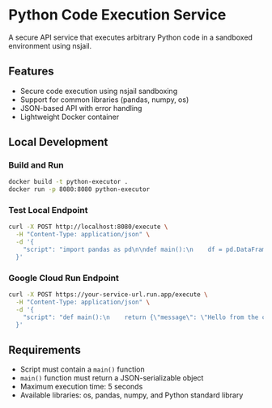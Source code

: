 # Python Code Execution Service

A secure API service that executes arbitrary Python code in a sandboxed environment using nsjail.

## Features

- Secure code execution using nsjail sandboxing
- Support for common libraries (pandas, numpy, os)
- JSON-based API with error handling
- Lightweight Docker container

## Local Development

### Build and Run
```bash
docker build -t python-executor .
docker run -p 8080:8080 python-executor
```

### Test Local Endpoint
```bash
curl -X POST http://localhost:8080/execute \
  -H "Content-Type: application/json" \
  -d '{
    "script": "import pandas as pd\n\ndef main():\n    df = pd.DataFrame({\"a\": [1, 2, 3]})\n    print(\"DataFrame created\")\n    return {\"sum\": df[\"a\"].sum(), \"shape\": df.shape}"
  }'
```


### Google Cloud Run Endpoint
```bash
curl -X POST https://your-service-url.run.app/execute \
  -H "Content-Type: application/json" \
  -d '{
    "script": "def main():\n    return {\"message\": \"Hello from the cloud!\", \"status\": \"success\"}"
  }'
```

## Requirements

- Script must contain a `main()` function
- `main()` function must return a JSON-serializable object
- Maximum execution time: 5 seconds
- Available libraries: os, pandas, numpy, and Python standard library

